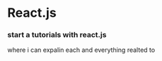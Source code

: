 # React.js
<h3>start a tutorials with react.js</h3>

where i can expalin each and everything realted to 

